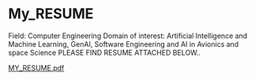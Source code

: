 # My_RESUME
Field: Computer Engineering
Domain of interest: Artificial Intelligence and Machine Learning, GenAI, Software Engineering and AI in Avionics and space Science
PLEASE FIND RESUME ATTACHED BELOW..


[MY_RESUME.pdf](https://github.com/user-attachments/files/17005934/MY_RESUME.pdf)
